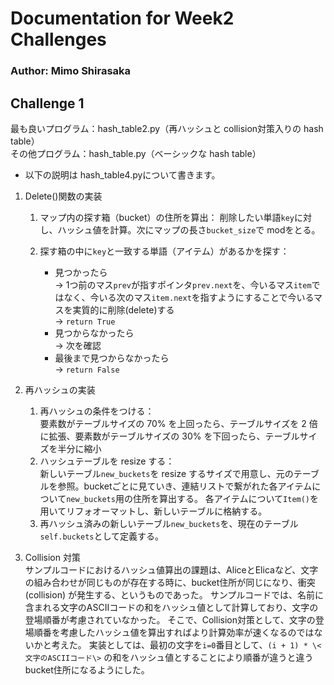 # Documentation for Week2 Challenges
### Author: Mimo Shirasaka

## Challenge 1
最も良いプログラム：hash_table2.py（再ハッシュと collision対策入りの hash table）<br>
その他プログラム：hash_table.py（ベーシックな hash table）<br>

* 以下の説明は hash_table4.pyについて書きます。
1. Delete()関数の実装
    1. マップ内の探す箱（bucket）の住所を算出：
        削除したい単語`key`に対し、ハッシュ値を計算。次にマップの長さ`bucket_size`で modをとる。
    2. 探す箱の中に`key`と一致する単語（アイテム）があるかを探す：

        - 見つかったら<br>
            -> 1つ前のマス`prev`が指すポインタ`prev.next`を、今いるマス`item`ではなく、今いる次のマス`item.next`を指すようにすることで今いるマスを実質的に削除(delete)する<br>
            -> `return True`<br>
        - 見つからなかったら<br>
            -> 次を確認<br>
        - 最後まで見つからなかったら<br>
            -> `return False`<br>
2. 再ハッシュの実装<br>
    1. 再ハッシュの条件をつける：<br>
        要素数がテーブルサイズの 70% を上回ったら、テーブルサイズを 2 倍に拡張、要素数がテーブルサイズの 30% を下回ったら、テーブルサイズを半分に縮小<br>
    2. ハッシュテーブルを resize する：<br>
        新しいテーブル`new_buckets`を resize するサイズで用意し、元のテーブルを参照。bucketごとに見ていき、連結リストで繋がれた各アイテムについて`new_buckets`用の住所を算出する。
        各アイテムについて`Item()`を用いてリフォオーマットし、新しいテーブルに格納する。<br>
    3. 再ハッシュ済みの新しいテーブル`new_buckets`を、現在のテーブル`self.buckets`として定義する。<br>

3. Collision 対策<br>
    サンプルコードにおけるハッシュ値算出の課題は、AliceとElicaなど、文字の組み合わせが同じものが存在する時に、bucket住所が同じになり、衝突(collision) が発生する、というものであった。
    サンプルコードでは、名前に含まれる文字のASCIIコードの和をハッシュ値として計算しており、文字の登場順番が考慮されていなかった。
    そこで、Collision対策として、文字の登場順番を考慮したハッシュ値を算出すればより計算効率が速くなるのではないかと考えた。
    実装としては、最初の文字を`i=0`番目として、`(i + 1) * \<文字のASCIIコード\>` の和をハッシュ値とすることにより順番が違うと違う bucket住所になるようにした。






